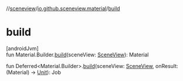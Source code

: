 //[sceneview](../../index.md)/[io.github.sceneview.material](index.md)/[build](build.md)

# build

[androidJvm]\
fun Material.Builder.[build](build.md)(sceneView: [SceneView](../io.github.sceneview/-scene-view/index.md)): Material

fun Deferred&lt;Material.Builder&gt;.[build](build.md)(sceneView: [SceneView](../io.github.sceneview/-scene-view/index.md), onResult: (Material) -&gt; [Unit](https://kotlinlang.org/api/latest/jvm/stdlib/kotlin/-unit/index.html)): Job
